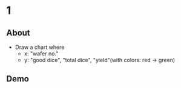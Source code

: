 # 1

## About

- Draw a chart where
  - x: "wafer no."
  - y: "good dice", "total dice", "yield"(with colors: red -> green)

## Demo
